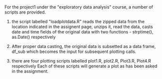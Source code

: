 For the project1 under the "exploratory data analysis" course, a number of scripts are
provided.

1) the script labelled "loadplotdata.R" reads the zipped data from the location
indicated in the assignent page, unzips it, read the data, casts date and time
fields of the original data with two functions - strptime(), as.Date() respectively

2) After proper data casting, the original data is subsetted as a data frame, df_sub
which becomes the input for subsequent plotting calls.

3) there are four plotting scripts labelled plot1.R, plot2.R, Plot3.R, Plot4.R  respectively
Each of these scripts will generate a plot as has been asked in the assignment.

